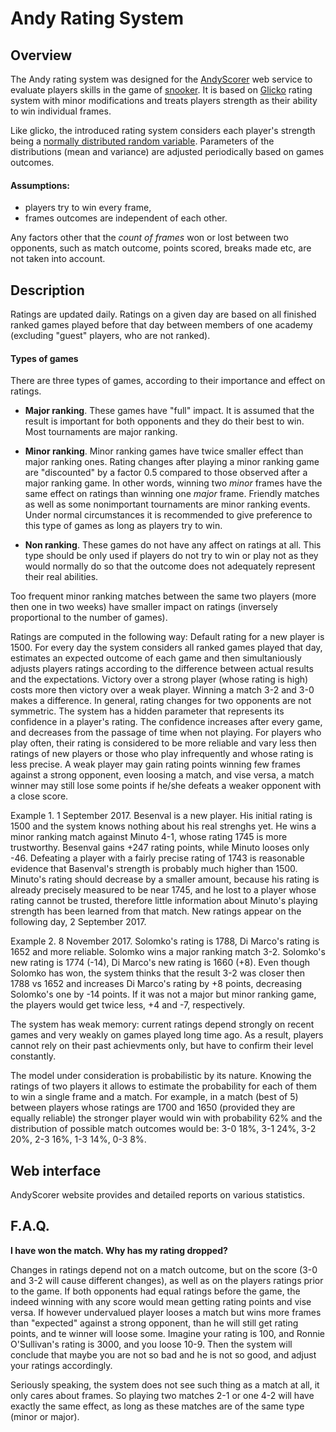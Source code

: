 # Andy Rating System

## Overview

The Andy rating system was designed for the [AndyScorer](http://snooker.andyscorer.org) web service to evaluate players skills in the game of [snooker](en.wikipedia.org/wiki/Snooker). It is based on [Glicko](http://www.glicko.net/glicko.html) rating system with minor modifications and treats players strength as their ability to win individual frames.

Like glicko, the introduced rating system considers each player's strength being a [normally distributed random variable](en.wikipedia.org/wiki/Normal_distribution). Parameters of the distributions (mean and variance) are adjusted periodically based on games outcomes.

#### Assumptions:
* players try to win every frame,
* frames outcomes are independent of each other.

Any factors other that the *count of frames* won or lost between two opponents, such as match outcome, points scored, breaks made etc, are not taken into account.

## Description

Ratings are updated daily. Ratings on a given day are based on all finished ranked games played before that day between members of one academy (excluding "guest" players, who are not ranked).

#### Types of games

There are three types of games, according to their importance and effect on ratings.

* **Major ranking**. These games have "full" impact. It is assumed that the result is important for both opponents and they do their best to win. Most tournaments are major ranking.

* **Minor ranking**. Minor ranking games have twice smaller effect than major ranking ones. Rating changes after playing a minor ranking game are "discounted" by a factor 0.5 compared to those observed after a major ranking game. In other words, winning two *minor* frames have the same effect on ratings than winning one *major* frame.
Friendly matches as well as some nonimportant tournaments are minor ranking events. Under normal circumstances it is recommended to give preference to this type of games as long as players try to win.

* **Non ranking**. These games do not have any affect on ratings at all. This type should be only used if players do not try to win or play not as they would normally do so that the outcome does not adequately represent their real abilities.

Too frequent minor ranking matches between the same two players (more then one in two weeks) have smaller impact on ratings (inversely proportional to the number of games).

Ratings are computed in the following way:
Default rating for a new player is 1500.
For every day the system considers all ranked games played that day, estimates an expected outcome of each game and then simultaniously adjusts players ratings according to the difference between actual results and the expectations. Victory over a strong player (whose rating is high) costs more then victory over a weak player. Winning a match 3-2 and 3-0 makes a difference.
In general, rating changes for two opponents are not symmetric. The system has a hidden parameter that represents its confidence in a player's rating. The confidence increases after every game, and decreases from the passage of time when not playing. For players who play often, their rating is considered to be more reliable and vary less then ratings of new players or those who play infrequently and whose rating is less precise.
A weak player may gain rating points winning few frames against a strong opponent, even loosing a match, and vise versa, a match winner may still lose some points if he/she defeats a weaker opponent with a close score.

Example 1. 1 September 2017. Besenval is a new player. His initial rating is 1500 and the system knows nothing about his real strenghs yet. He wins a minor ranking match against Minuto 4-1, whose rating 1745 is more trustworthy. Besenval gains +247 rating points, while Minuto looses only -46. Defeating a player with a fairly precise rating of 1743 is reasonable evidence that Basenval's strength is probably much higher than 1500. Minuto's rating should decrease by a smaller amount, because his rating is already precisely measured to be near 1745, and he lost to a player whose rating cannot be trusted, therefore little information about Minuto's playing strength has been learned from that match. New ratings appear on the following day, 2 September 2017.

Example 2. 8 November 2017. Solomko's rating is 1788, Di Marco's rating is 1652 and more reliable. Solomko wins a major ranking match 3-2. Solomko's new rating is 1774 (-14), Di Marco's new rating is 1660 (+8). Even though Solomko has won, the system thinks that the result 3-2 was closer then 1788 vs 1652 and increases Di Marco's rating by +8 points, decreasing Solomko's one by -14 points. If it was not a major but minor ranking game, the players would get twice less, +4 and -7, respectively.


The system has weak memory: current ratings depend strongly on recent games and very weakly on games played long time ago. As a result, players cannot rely on their past achievments only, but have to confirm their level constantly.

The model under consideration is probabilistic by its nature. Knowing the ratings of two players it allows to estimate the probability for each of them to win a single frame and a match. For example, in a match (best of 5) between players whose ratings are 1700 and 1650 (provided they are equally reliable) the stronger player would win with probability 62% and the distribution of possible match outcomes would be: 3-0 18%, 3-1 24%, 3-2 20%, 2-3 16%, 1-3 14%, 0-3 8%.


## Web interface

AndyScorer website provides and detailed reports on various statistics.


## F.A.Q.

**I have won the match. Why has my rating dropped?**

Changes in ratings depend not on a match outcome, but on the score (3-0 and 3-2 will cause different changes), as well as on the players ratings prior to the game. If both opponents had equal ratings before the game, the indeed winning with any score would mean getting rating points and vise versa. If however undervalued player looses a match but wins more frames than "expected" against a strong opponent, than he will still get rating points, and te winner will loose some.
Imagine your rating is 100, and Ronnie O'Sullivan's rating is 3000, and you loose 10-9. Then the system will conclude that maybe you are not so bad and he is not so good, and adjust your ratings accordingly.

Seriously speaking, the system does not see such thing as a match at all, it only cares about frames. So playing two matches 2-1 or one 4-2 will have exactly the same effect, as long as these matches are of the same type (minor or major).
